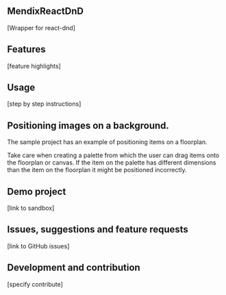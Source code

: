 ## MendixReactDnD
[Wrapper for react-dnd]

## Features
[feature highlights]

## Usage
[step by step instructions]

## Positioning images on a background.
The sample project has an example of positioning items on a floorplan. 

Take care when creating a palette from which the user can drag items onto the floorplan or canvas. If the item on the palette has different dimensions than the item on the floorplan it might be positioned incorrectly.


## Demo project
[link to sandbox]

## Issues, suggestions and feature requests
[link to GitHub issues]

## Development and contribution
[specify contribute]

